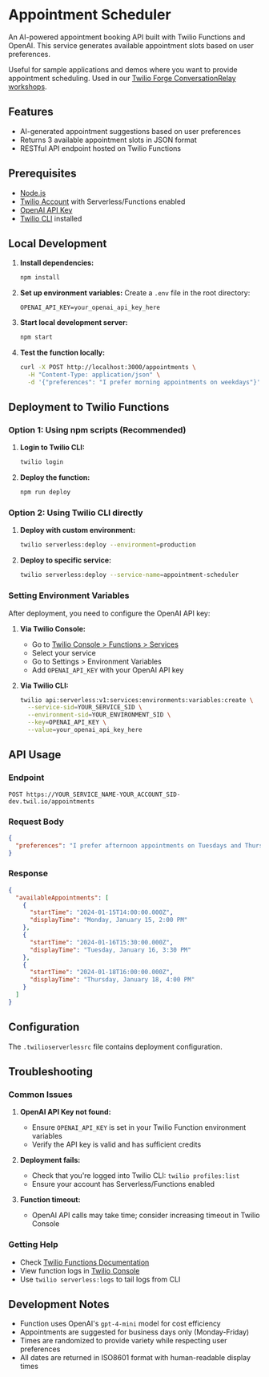 # Appointment Scheduler

An AI-powered appointment booking API built with Twilio Functions and OpenAI. This service generates available appointment slots based on user preferences.

Useful for sample applications and demos where you want to provide appointment scheduling. Used in our [Twilio Forge ConversationRelay workshops](https://github.com/robinske/forge-build-tutorial?tab=readme-ov-file#step-by-step-tutorial).

## Features

- AI-generated appointment suggestions based on user preferences
- Returns 3 available appointment slots in JSON format
- RESTful API endpoint hosted on Twilio Functions

## Prerequisites

- [Node.js](https://nodejs.org/)
- [Twilio Account](https://www.twilio.com/) with Serverless/Functions enabled
- [OpenAI API Key](https://platform.openai.com/api-keys)
- [Twilio CLI](https://www.twilio.com/docs/twilio-cli/quickstart) installed

## Local Development

1. **Install dependencies:**
   ```bash
   npm install
   ```

2. **Set up environment variables:**
   Create a `.env` file in the root directory:
   ```
   OPENAI_API_KEY=your_openai_api_key_here
   ```

3. **Start local development server:**
   ```bash
   npm start
   ```

4. **Test the function locally:**
   ```bash
   curl -X POST http://localhost:3000/appointments \
     -H "Content-Type: application/json" \
     -d '{"preferences": "I prefer morning appointments on weekdays"}'
   ```

## Deployment to Twilio Functions

### Option 1: Using npm scripts (Recommended)

1. **Login to Twilio CLI:**
   ```bash
   twilio login
   ```

2. **Deploy the function:**
   ```bash
   npm run deploy
   ```

### Option 2: Using Twilio CLI directly

1. **Deploy with custom environment:**
   ```bash
   twilio serverless:deploy --environment=production
   ```

2. **Deploy to specific service:**
   ```bash
   twilio serverless:deploy --service-name=appointment-scheduler
   ```

### Setting Environment Variables

After deployment, you need to configure the OpenAI API key:

1. **Via Twilio Console:**
   - Go to [Twilio Console > Functions > Services](https://console.twilio.com/us1/develop/functions/services)
   - Select your service
   - Go to Settings > Environment Variables
   - Add `OPENAI_API_KEY` with your OpenAI API key

2. **Via Twilio CLI:**
   ```bash
   twilio api:serverless:v1:services:environments:variables:create \
     --service-sid=YOUR_SERVICE_SID \
     --environment-sid=YOUR_ENVIRONMENT_SID \
     --key=OPENAI_API_KEY \
     --value=your_openai_api_key_here
   ```

## API Usage

### Endpoint
```
POST https://YOUR_SERVICE_NAME-YOUR_ACCOUNT_SID-dev.twil.io/appointments
```

### Request Body
```json
{
  "preferences": "I prefer afternoon appointments on Tuesdays and Thursdays"
}
```

### Response
```json
{
  "availableAppointments": [
    {
      "startTime": "2024-01-15T14:00:00.000Z",
      "displayTime": "Monday, January 15, 2:00 PM"
    },
    {
      "startTime": "2024-01-16T15:30:00.000Z", 
      "displayTime": "Tuesday, January 16, 3:30 PM"
    },
    {
      "startTime": "2024-01-18T16:00:00.000Z",
      "displayTime": "Thursday, January 18, 4:00 PM"
    }
  ]
}
```

## Configuration

The `.twilioserverlessrc` file contains deployment configuration.

## Troubleshooting

### Common Issues

1. **OpenAI API Key not found:**
   - Ensure `OPENAI_API_KEY` is set in your Twilio Function environment variables
   - Verify the API key is valid and has sufficient credits

2. **Deployment fails:**
   - Check that you're logged into Twilio CLI: `twilio profiles:list`
   - Ensure your account has Serverless/Functions enabled

3. **Function timeout:**
   - OpenAI API calls may take time; consider increasing timeout in Twilio Console

### Getting Help

- Check [Twilio Functions Documentation](https://www.twilio.com/docs/serverless/functions-assets)
- View function logs in [Twilio Console](https://console.twilio.com/us1/develop/functions/services)
- Use `twilio serverless:logs` to tail logs from CLI

## Development Notes

- Function uses OpenAI's `gpt-4-mini` model for cost efficiency
- Appointments are suggested for business days only (Monday-Friday)
- Times are randomized to provide variety while respecting user preferences
- All dates are returned in ISO8601 format with human-readable display times